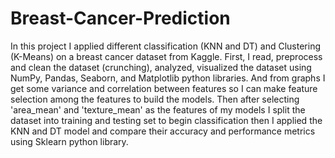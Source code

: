 # Breast-Cancer-Prediction
In this project I applied different classification (KNN and DT) and Clustering (K-Means) on a breast cancer dataset from Kaggle. First, I read, preprocess and clean the dataset (crunching), analyzed, visualized the dataset using NumPy, Pandas, Seaborn, and Matplotlib python libraries. And from graphs I get some variance and correlation between features so I can make feature selection among the features to build the models. Then after selecting 'area_mean' and 'texture_mean' as the features of my models I split the dataset into training and testing set to begin classification then I applied the KNN and DT model and compare their accuracy and performance metrics using Sklearn python library.
